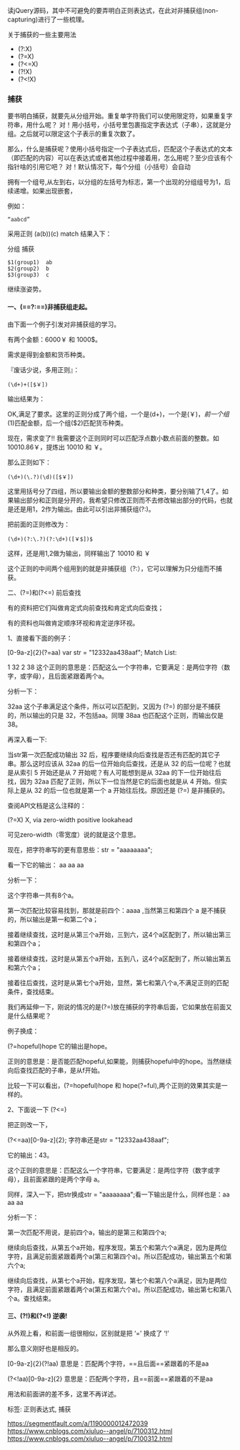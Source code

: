 读jQuery源码，其中不可避免的要弄明白正则表达式，在此对非捕获组(non-capturing)进行了一些梳理。

关于捕获的一些主要用法
- (?:X)
- (?=X)
- (?<=X)
- (?!X)
- (?<!X)

### 捕获
要书明白捕获，就要先从分组开始。重复单字符我们可以使用限定符，如果重复字符串，用什么呢？ 对！用小括号，小括号里包裹指定字表达式（子串），这就是分组。之后就可以限定这个子表示的重复次数了。

那么，什么是捕获呢？使用小括号指定一个子表达式后，匹配这个子表达式的文本（即匹配的内容）可以在表达式或者其他过程中接着用，怎么用呢？至少应该有个指针啥的引用它吧？ 对！默认情况下，每个分组（小括号）会自动

拥有一个组号,从左到右，以分组的左括号为标志，第一个出现的分组组号为1，后续递增。如果出现嵌套，

例如：


```
“aabcd”
```


采用正则 (a(b))(c) match 结果入下：

分组	捕获

```
$1(group1)	ab
$2(group2)	b
$3(group3)	c
```

继续涨姿势。

#### 一、(==?:==)非捕获组走起。

由下面一个例子引发对非捕获组的学习。

有两个金额：6000￥ 和 1000$。

需求是得到金额和货币种类。

『废话少说，多用正则』：

```
(\d+)+([$￥])
```


输出结果为：



OK,满足了要求。这里的正则分成了两个组，一个是(d+)，一个是(￥$)，前一个组($1)匹配金额，后一个组($2)匹配货币种类。

现在，需求变了!! 我需要这个正则同时可以匹配浮点数小数点前面的整数。如10010.86￥，提炼出 10010 和 ￥。

那么正则如下：


```
(\d+)(\.?)(\d)([$￥])
```

这里用括号分了四组，所以要输出金额的整数部分和种类，要分别输了$1,$4了。如果输出部分和正则是分开的，我希望只修改正则而不去修改输出部分的代码，也就是还是用$1，$2作为输出。由此可以引出非捕获组(?:)。

把前面的正则修改为：


```
(\d+)(?:\.?)(?:\d+)([￥$])$
```

这样，还是用$1,$2做为输出，同样输出了 10010 和 ￥

这个正则的中间两个组用到的就是非捕获组（?:），它可以理解为只分组而不捕获。

二、(?=)和(?<=) 前后查找

有的资料把它们叫做肯定式向前查找和肯定式向后查找；

有的资料也叫做肯定顺序环视和肯定逆序环视。

1、直接看下面的例子：

[0-9a-z]{2}(?=aa) var str = "12332aa438aaf"; 
Match List:

1	32
2	38
这个正则的意思是：匹配这么一个字符串，它要满足：是两位字符（数字，或字母），且后面紧跟着两个a。

分析一下：

32aa 这个子串满足这个条件，所以可以匹配到，又因为 (?=) 的部分是不捕获的，所以输出的只是 32，不包括aa。同理 38aa 也匹配这个正则，而输出仅是 38。

再深入看一下:

当str第一次匹配成功输出 32 后，程序要继续向后查找是否还有匹配的其它子串。那么这时应该从 32aa 的后一位开始向后查找，还是从 32 的后一位呢？也就是从索引 5 开始还是从 7 开始呢？有人可能想到是从 32aa 的下一位开始往后找，因为 32aa 匹配了正则，所以下一位当然是它的后面也就是从 4 开始。但实际上是从 32 的后一位也就是第一个 a 开始往后找。原因还是 (?=) 是非捕获的。

查阅API文档是这么注释的：

(?=X) X, via zero-width positive lookahead

可见zero-width（零宽度）说的就是这个意思。

现在，把字符串写的更有意思些：str = "aaaaaaaa";

看一下它的输出： aa aa aa

分析一下：

这个字符串一共有8个a。

第一次匹配比较容易找到，那就是前四个：aaaa ,当然第三和第四个 a 是不捕获的，所以输出是第一和第二个a；

接着继续查找，这时是从第三个a开始，三到六，这4个a区配到了，所以输出第三和第四个a；

接着继续查找，这时是从第五个a开始，五到八，这4个a区配到了，所以输出第五和第六个a；

接着往后查找，这时是从第七个a开始，显然，第七和第八个a,不满足正则的匹配条件，查找结束。

我们再延伸一下，刚说的情况的是(?=)放在捕获的字符串后面，它如果放在前面又是什么结果呢？

例子换成：

(?=hopeful)hope 
它的输出是hope。

正则的意思是：是否能匹配hopeful,如果能，则捕获hopeful中的hope。当然继续向后查找匹配的子串，是从f开始。

比较一下可以看出，(?=hopeful)hope 和 hope(?=ful),两个正则的效果其实是一样的。

2、下面说一下 (?<=)

把正则改一下，

(?<=aa)[0-9a-z]{2}; 
字符串还是str = "12332aa438aaf";

它的输出：43。

这个正则的意思是：匹配这么一个字符串，它要满足：是两位字符（数字或字母），且前面紧跟的是两个字母 a。

同样，深入一下，把str换成str = "aaaaaaaa";看一下输出是什么，同样也是：aa aa aa

分析一下：

第一次匹配不用说，是前四个a，输出的是第三和第四个a;

继续向后查找，从第五个a开始，程序发现，第五个和第六个a满足，因为是两位字符，且满足前面紧跟着两个a(第三和第四个a)。所以匹配成功，输出第五个和第六个a;

继续向后查找，从第七个a开始，程序发现，第七个和第八个a满足，因为是两位字符，且满足前面紧跟着两个a(第五和第六个a)。所以匹配成功，输出第七和第八个a。查找结束。

#### 三、(?!)和(?<!) 逆袭!

从外观上看，和前面一组很相似，区别就是把 ‘=’ 换成了 ‘!’

那么意义刚好也是相反的。


[0-9a-z]{2}(?!aa)    意思是：匹配两个字符，==且后面==紧跟着的不是aa

(?<!aa)[0-9a-z]{2} 意思是：匹配两个字符，且==前面==紧跟着的不是aa



用法和前面讲的差不多，这里不再详述。

标签: 正则表达式, 捕获


https://segmentfault.com/a/1190000012472039
https://www.cnblogs.com/xiuluo--angel/p/7100312.html  
https://www.cnblogs.com/xiuluo--angel/p/7100312.html
